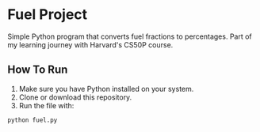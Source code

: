 # Fuel Project

Simple Python program that converts fuel fractions to percentages.
Part of my learning journey with Harvard's CS50P course.

## How To Run
1. Make sure you have Python installed on your system.
2. Clone or download this repository.
3. Run the file with:

```bash
python fuel.py
